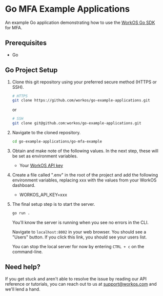 # Go MFA Example Applications
An example Go application demonstrating how to use the [WorkOS Go SDK](https://github.com/workos/workos-go) for MFA.

## Prerequisites
- Go

## Go Project Setup

1. Clone this git repository using your preferred secure method (HTTPS or SSH).
   ```bash
   # HTTPS
   git clone https://github.com/workos/go-example-applications.git
   ```

   or

   ```bash
   # SSH
   git clone git@github.com:workos/go-example-applications.git
   ```

2. Navigate to the cloned repository.
   ```bash
   cd go-example-applications/go-mfa-example
   ```

3. Obtain and make note of the following values. In the next step, these will be set as environment variables.
   - Your [WorkOS API key](https://dashboard.workos.com/api-keys)


4. Create a file called ".env" in the root of the project and add the following environment variables, replacing xxx with the values from your WorkOS dashboard.
   - WORKOS_API_KEY=xxx

5. The final setup step is to start the server.
   ```bash
   go run .
   ```

   You'll know the server is running when you see no errors in the CLI.

   Navigate to `localhost:8002` in your web browser. You should see a "Users" button. If you click this link, you should see your users list.

   You can stop the local server for now by entering `CTRL + c` on the command-line.

## Need help?

If you get stuck and aren't able to resolve the issue by reading our API reference or tutorials, you can reach out to us at support@workos.com and we'll lend a hand.
